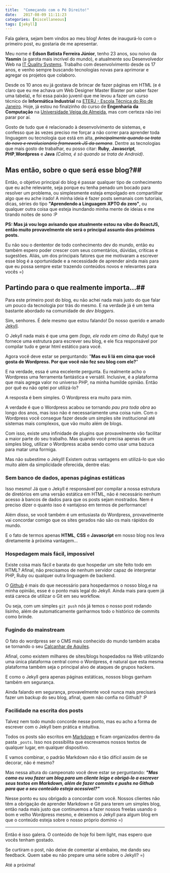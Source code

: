 ```yaml
---
title:  "Começando com o Pé Direito!"
date:   2017-08-09 11:11:23
categories: [miscellaneous]
tags: [jekyll]
---
```


Fala galera, sejam bem vindos ao meu blog! Antes de inaugurá-lo com o primeiro post, eu gostaria de me apresentar. 

Meu nome é **Edson Batista Ferreira Júnior**, tenho 23 anos, sou noivo da **Yasmin** (a garota mais incrível do mundo), e atualmente sou Desenvolvedor Web na [IT Quality Systems][itquality]. Trabalho com desenvolvimento desde os 17 anos, e venho sempre buscando tecnologias novas para aprimorar e agregar os projetos que colaboro.

Desde os 10 anos eu já gostava de brincar de fazer páginas em HTML (e é claro que eu me achava um Web Designer Master Blaster por saber fazer uma tabela), e foi essa paixão juvenil que me levou a fazer um curso técnico de **Informática Industrial** na [ETERJ - Escola Técnica do Rio de Janeiro][eterj]. Hoje, já estou no finalzinho do curso de **Engenharia da Computação** na [Universidade Veiga de Almeida][uva], mas com certeza não irei parar por aí.

Gosto de tudo que é relacionado à desenvolvimento de sistemas, e confesso que às vezes preciso me forçar a não correr para aprender toda linguagem ou tecnologia que está em alta, *<s>principalmente quando se trata do novo e revolucionário framework JS da semana</s>*. Dentre as tecnologias que mais gosto de trabalhar, eu posso citar: **Ruby**, **Javascript**, **PHP**,**Wordpress** e **Java** *(Calma, é só quando se trata de Android)*.


## Mas então, sobre o que será esse blog?##

Então, o objetivo principal do blog é passar qualquer tipo de conhecimento que eu ache relevante, seja porque eu tenha penado um bocado para resolver um problema, ou simplesmente esteja empolgado em compartilhar algo que eu ache irado! A minha ideia é fazer posts semanais com tutoriais, dicas, séries do tipo **"Aprendendo a Linguagem XPTO do zero"**, ou qualquer outra coisa que esteja inundando minha mente de ideias e me tirando noites de sono :P


**PS: Mas já vou logo avisando que atualmente estou na vibe do ReactJS, então muito provavelmente ele será o principal assunto dos próximos posts.**

Eu não sou o dententor de todo conhecimento dev do mundo, então eu também espero poder crescer com seus comentários, dúvidas, críticas e sugestões. Aliás, um dos principais fatores que me motivaram a escrever esse blog é a oportunidade e a necessidade de aprender ainda mais para que eu possa sempre estar trazendo conteúdos novos e relevantes para vocês =)

## Partindo para o que realmente importa...##

Para este primeiro post do blog, eu não achei nada mais justo do que falar um pouco da tecnologia por trás do mesmo. E na verdade já é um tema bastante abordado na comunidade de *dev bloggers*.

Sim, senhores. É dele mesmo que estou falando! Do nosso querido e amado [Jekyll][jekyll].

O Jekyll nada mais é que uma gem *(logo, ele roda em cima do Ruby)* que te fornece uma estrutura para escrever seu blog, e ele fica responsável por compilar tudo e gerar html estático para você.

Agora você deve estar se perguntando: "**Mas eu li lá em cima que você gosta de Wordpress. Por que você não fez seu blog com ele?**"

E na verdade, essa é uma excelente pergunta. Eu realmente acho o Wordpress uma ferramenta fantástica e versátil. Inclusive, é a plataforma que mais agrega valor no universo PHP, na minha humilde opinião. Então por quê eu não optei por utilizá-lo?

A resposta é bem simples. O Wordpress era muito para mim.

A verdade é que o Wordpress acabou se tornando *pau pra toda obra* ao longo dos anos, mas isso não é necessariamente uma coisa ruim. Com o Wordpress você consegue fazer desde um simples site institucional até sistemas mais complexos, que vão muito além de blogs. 

Com isso, existe uma infinidade de plugins que provavelmente vão facilitar a maior parte do seu trabalho. Mas quando você precisa apenas de um simples blog, utilizar o Wordpress acaba sendo como usar uma bazuca para matar uma formiga.

Mas não subestime o Jekyll! Existem outras vantagens em utilizá-lo que vão muito além da simplicidade oferecida, dentre elas:

### Sem banco de dados, apenas páginas estáticas

Isso mesmo! Já que o Jekyll é responsável por compilar a nossa estrutura de diretórios em uma versão estática em HTML, não é necessário nenhum acesso à bancos de dados para que os posts sejam mostrados. Nem é preciso dizer o quanto isso é vantajoso em termos de performance!

Além disso, se você também é um entusiasta do Wordpress, provavelmente vai concordar comigo que os sites gerados não são os mais rápidos do mundo.

E o fato de termos apenas **HTML**, **CSS** e **Javascript** em nosso blog nos leva diretamente à próxima vantagem...

### Hospedagem mais fácil, impossível

Existe coisa mais fácil e barata do que hospedar um site feito todo em HTML? Afinal, não precisamos de nenhum servidor capaz de interpretar PHP, Ruby ou qualquer outra linguagem de backend.

O [Github][github] é mais do que necessário para hospedarmos o nosso blog,e na minha opinião, esse é o ponto mais legal do Jekyll. Ainda mais para quem já está careca de utilizar o Git em seu workflow.

Ou seja, com um simples `git push` nós já temos o nosso post rodando lisinho, além de automaticamente ganharmos todo o histórico de commits como brinde.

### Fugindo do mainstream

O fato do wordpress ser o CMS mais conhecido do mundo também acaba se tornando o seu [Calcanhar de Aquiles][aquiles].

Afinal, como existem milhares de sites/blogs hospedados na Web utilizando uma única plataforma central como o Wordpress, é natural que esta mesma plataforma também seja o principal alvo de ataques de grupos hackers.

E como o Jekyll gera apenas páginas estáticas, nossos blogs ganham também em segurança.

Ainda falando em segurança, provavelmente você nunca mais precisará fazer um backup do seu blog, afinal, quem não confia no Github? :P

### Facilidade na escrita dos posts

Talvez nem todo mundo concorde nesse ponto, mas eu acho a forma de escrever com o Jekyll bem prática e intuitiva.

Todos os posts são escritos em [Markdown][markdown] e ficam organizados dentro da pasta `_posts`. Isso nos possibilita que escrevamos nossos textos de qualquer lugar, em qualquer dispositivo.

E vamos combinar, o padrão Markdown não é tão difícil assim de se decorar, não é mesmo?

Mas nessa altura do campeonato você deve estar se perguntando: **_"Mas como eu vou fazer um blog para um cliente leigo e obrigá-lo a escrever seus textos em Markdown, além de fazer commits e pushs no Github para que o seu conteúdo esteja acessível?"_**

Nesse ponto eu sou obrigado a concordar com você. Nossos clientes não têm a obrigação de aprender Markdown e Git para terem um simples blog, então nada mais justo que continuemos a fazer nossos freelas usando o bom e velho Wordpress mesmo, e deixemos o Jekyll para algum blog em que o conteúdo esteja sobre o nosso próprio domínio =)

---

Então é isso galera. O conteúdo de hoje foi bem light, mas espero que vocês tenham gostado.

Se curtiram o post, não deixe de comentar aí embaixo, me dando seu feedback. Quem sabe eu não prepare uma série sobre o Jekyll? =)

Até a próxima!




[itquality]:   http://itquality.com.br
[eterj]:   http://www.eterj.com.br
[uva]:   http://www.uva.br
[jekyll]:   https://jekyllrb.com/
[github]:   https://github.com/
[aquiles]:   https://www.significados.com.br/calcanhar-de-aquiles/
[markdown]:   https://learn.getgrav.org/content/markdown
